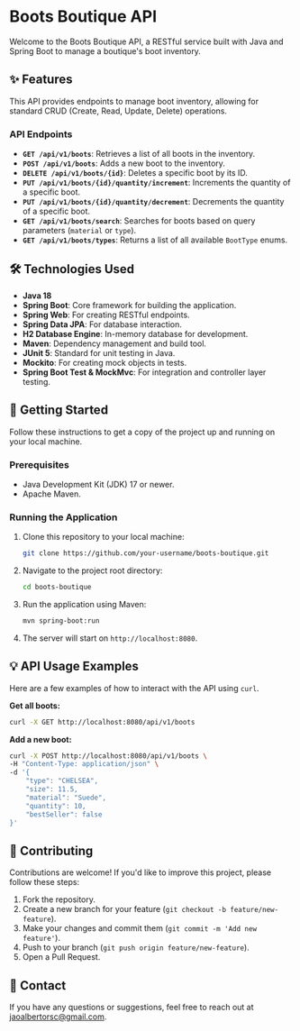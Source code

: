 # Boots Boutique API

Welcome to the Boots Boutique API, a RESTful service built with Java and Spring Boot to manage a boutique's boot inventory.

## ✨ Features

This API provides endpoints to manage boot inventory, allowing for standard CRUD (Create, Read, Update, Delete) operations.

### API Endpoints

*   **`GET /api/v1/boots`**: Retrieves a list of all boots in the inventory.
*   **`POST /api/v1/boots`**: Adds a new boot to the inventory.
*   **`DELETE /api/v1/boots/{id}`**: Deletes a specific boot by its ID.
*   **`PUT /api/v1/boots/{id}/quantity/increment`**: Increments the quantity of a specific boot.
*   **`PUT /api/v1/boots/{id}/quantity/decrement`**: Decrements the quantity of a specific boot.
*   **`GET /api/v1/boots/search`**: Searches for boots based on query parameters (`material` or `type`).
*   **`GET /api/v1/boots/types`**: Returns a list of all available `BootType` enums.

## 🛠️ Technologies Used

*   **Java 18**
*   **Spring Boot**: Core framework for building the application.
*   **Spring Web**: For creating RESTful endpoints.
*   **Spring Data JPA**: For database interaction.
*   **H2 Database Engine**: In-memory database for development.
*   **Maven**: Dependency management and build tool.
*   **JUnit 5**: Standard for unit testing in Java.
*   **Mockito**: For creating mock objects in tests.
*   **Spring Boot Test & MockMvc**: For integration and controller layer testing.

## 🏁 Getting Started

Follow these instructions to get a copy of the project up and running on your local machine.

### Prerequisites

*   Java Development Kit (JDK) 17 or newer.
*   Apache Maven.

### Running the Application

1.  Clone this repository to your local machine:
    ```bash
    git clone https://github.com/your-username/boots-boutique.git
    ```

2.  Navigate to the project root directory:
    ```bash
    cd boots-boutique
    ```

3.  Run the application using Maven:
    ```bash
    mvn spring-boot:run
    ```

4.  The server will start on `http://localhost:8080`.

## 💡 API Usage Examples

Here are a few examples of how to interact with the API using `curl`.

**Get all boots:**
```bash
curl -X GET http://localhost:8080/api/v1/boots
```

**Add a new boot:**
```bash
curl -X POST http://localhost:8080/api/v1/boots \
-H "Content-Type: application/json" \
-d '{
    "type": "CHELSEA",
    "size": 11.5,
    "material": "Suede",
    "quantity": 10,
    "bestSeller": false
}'
```

## 🤝 Contributing

Contributions are welcome! If you'd like to improve this project, please follow these steps:

1.  Fork the repository.
2.  Create a new branch for your feature (`git checkout -b feature/new-feature`).
3.  Make your changes and commit them (`git commit -m 'Add new feature'`).
4.  Push to your branch (`git push origin feature/new-feature`).
5.  Open a Pull Request.

## 📧 Contact

If you have any questions or suggestions, feel free to reach out at jaoalbertorsc@gmail.com.
